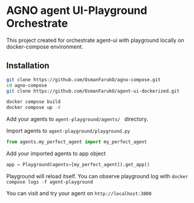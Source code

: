 
# AGNO agent UI-Playground Orchestrate

This project created for orchestrate agent-ui with playground locally on docker-compose environment.

## Installation

```bash
git clone https://github.com/OsmanFarukO/agno-compose.git
cd agno-compose
git clone https://github.com/OsmanFarukO/agent-ui-dockerized.git

docker compose build
docker compose up -d
```
Add your agents to `agent-playground/agents/ ` directory.

Import agents to `agent-playground/playground.py`
```python
from agents.my_perfect_agent import my_perfect_agent
```
Add your imported agents to app object
```python
app = Playground(agents=[my_perfect_agent]).get_app()
```
Playground will reload itself. You can observe playground log with `docker compose logs -f agent-playground`

You can visit and try your agent on `http://localhost:3000`
